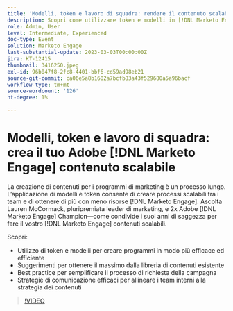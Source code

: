 ```yaml
---
title: 'Modelli, token e lavoro di squadra: rendere il contenuto scalabile'
description: Scopri come utilizzare token e modelli in [!DNL Marketo Engage]. Scopri i suggerimenti per sfruttare al massimo la libreria di contenuti esistente.
role: Admin, User
level: Intermediate, Experienced
doc-type: Event
solution: Marketo Engage
last-substantial-update: 2023-03-03T00:00:00Z
jira: KT-12415
thumbnail: 3416250.jpeg
exl-id: 96b047f8-2fc8-4401-bbf6-cd59ad98eb21
source-git-commit: ca06e5a8b1602a7bcfb83a43f529680a5a96bacf
workflow-type: tm+mt
source-wordcount: '126'
ht-degree: 1%

---
```


# Modelli, token e lavoro di squadra: crea il tuo Adobe [!DNL Marketo Engage] contenuto scalabile

La creazione di contenuti per i programmi di marketing è un processo lungo. L’applicazione di modelli e token consente di creare processi scalabili tra i team e di ottenere di più con meno risorse [!DNL Marketo Engage]. Ascolta Lauren McCormack, pluripremiata leader di marketing, e 2x Adobe [!DNL Marketo Engage] Champion—come condivide i suoi anni di saggezza per fare il vostro [!DNL Marketo Engage] contenuti scalabili.

Scopri:

* Utilizzo di token e modelli per creare programmi in modo più efficace ed efficiente
* Suggerimenti per ottenere il massimo dalla libreria di contenuti esistente
* Best practice per semplificare il processo di richiesta della campagna
* Strategie di comunicazione efficaci per allineare i team interni alla strategia dei contenuti

>[!VIDEO](https://video.tv.adobe.com/v/3416250/?quality=12&learn=on)
